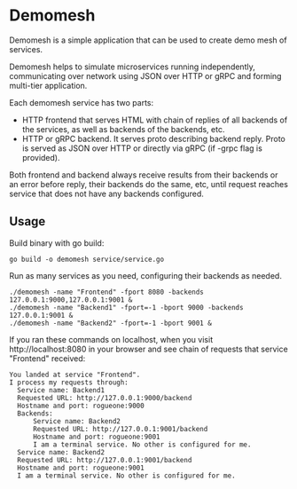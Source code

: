 # Demomesh
Demomesh is a simple application that can be used to create demo mesh of services.

Demomesh helps to simulate microservices running independently, communicating
over network using JSON over HTTP or gRPC and forming multi-tier application.

Each demomesh service has two parts:
  * HTTP frontend that serves HTML with chain of replies of all backends of the services, as well as backends of the backends, etc.
  * HTTP or gRPC backend. It serves proto describing backend reply. Proto is served as JSON over HTTP or directly via gRPC
  (if -grpc flag is provided).

Both frontend and backend always receive results from their backends or an error before reply,
their backends do the same, etc, until request reaches service that does not have any backends configured.

## Usage
Build binary with go build:
```
go build -o demomesh service/service.go
```

Run as many services as you need, configuring their backends as needed.

```
./demomesh -name "Frontend" -fport 8080 -backends 127.0.0.1:9000,127.0.0.1:9001 &
./demomesh -name "Backend1" -fport=-1 -bport 9000 -backends 127.0.0.1:9001 &
./demomesh -name "Backend2" -fport=-1 -bport 9001 &
```

If you ran these commands on localhost, when you visit http://localhost:8080 in your browser
and see chain of requests that service "Frontend" received:

```
You landed at service "Frontend".
I process my requests through:
  Service name: Backend1
  Requested URL: http://127.0.0.1:9000/backend
  Hostname and port: rogueone:9000
  Backends:
      Service name: Backend2
      Requested URL: http://127.0.0.1:9001/backend
      Hostname and port: rogueone:9001
      I am a terminal service. No other is configured for me.
  Service name: Backend2
  Requested URL: http://127.0.0.1:9001/backend
  Hostname and port: rogueone:9001
  I am a terminal service. No other is configured for me.
```
